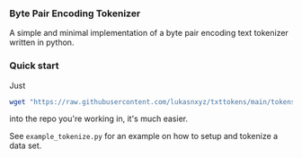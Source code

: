 ### Byte Pair Encoding Tokenizer
A simple and minimal implementation of a byte pair encoding text tokenizer written in python.

### Quick start
Just
```bash
wget "https://raw.githubusercontent.com/lukasnxyz/txttokens/main/tokens.py"
```
into the repo you're working in, it's much easier.

See `example_tokenize.py` for an example on how to setup and tokenize a data set.